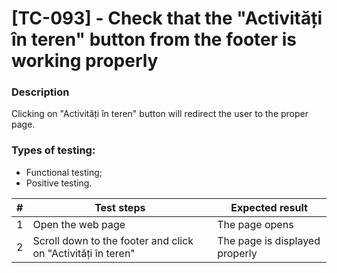 # **[TC-093] - Check that the "Activități în teren" button from the footer is working properly**

### **Description**

Clicking on "Activități în teren" button will redirect the user to the proper page.

### **Types of testing:**

- Functional testing;
- Positive testing.

| #   | **Test steps**                                               | **Expected result**            |
| --- | ------------------------------------------------------------ | ------------------------------ |
| 1   | Open the web page                                            | The page opens                 |
| 2   | Scroll down to the footer and click on "Activități în teren" | The page is displayed properly |
